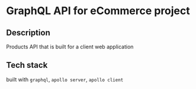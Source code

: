 # GraphQL API for eCommerce project

## Description
Products API that is built for a client web application 

## Tech stack
built with `graphql`, `apollo server`, `apollo client`



